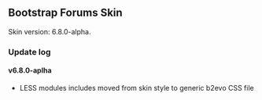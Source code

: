 ## Bootstrap Forums Skin

Skin version: 6.8.0-alpha.

### Update log

#### v6.8.0-aplha
- LESS modules includes moved from skin style to generic b2evo CSS file
